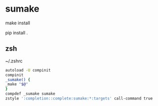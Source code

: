 # sumake

make install

pip install . 

## zsh
 ~/.zshrc

```bash
autoload -U compinit
compinit
_sumake() {
_make "$@"
}
compdef _sumake sumake
zstyle ':completion::complete:sumake:*:targets' call-command true
```
